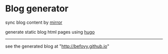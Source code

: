 # Blog generator

sync blog content by [mirror](https://github.com/befovy/mirror) 

generate static blog html pages using [hugo](https://gohugo.io/) 


------

see the generated blog at "http://befovy.github.io"
